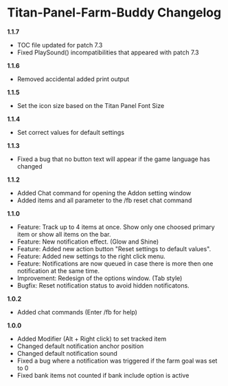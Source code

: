 # Titan-Panel-Farm-Buddy Changelog

**1.1.7**
* TOC file updated for patch 7.3
* Fixed PlaySound() incompatibilities that appeared with patch 7.3

**1.1.6**
* Removed accidental added print output

**1.1.5**
* Set the icon size based on the Titan Panel Font Size

**1.1.4**
* Set correct values for default settings

**1.1.3**  
* Fixed a bug that no button text will appear if the game language has changed

**1.1.2**  
* Added Chat command for opening the Addon setting window
* Added items and all parameter to the /fb reset chat command

**1.1.0**
* Feature: Track up to 4 items at once. Show only one choosed primary item or show all items on the bar.
* Feature: New notification effect. (Glow and Shine)
* Feature: Added new action button "Reset settings to default values".
* Feature: Added new settings to the right click menu.
* Feature: Notifications are now queued in case there is more then one notification at the same time.
* Improvement: Redesign of the options window. (Tab style)
* Bugfix: Reset notification status to avoid hidden notificatons.

**1.0.2**
* Added chat commands (Enter /fb for help)

**1.0.0**
* Added Modifier (Alt + Right click) to set tracked item
* Changed default notification anchor position
* Changed default notification sound
* Fixed a bug where a notification was triggered if the farm goal was set to 0
* Fixed bank items not counted if bank include option is active

